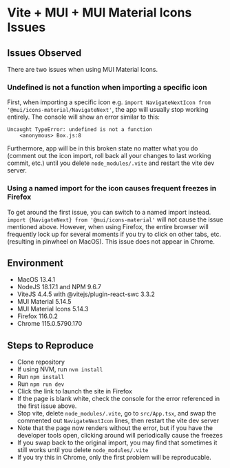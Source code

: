 # Vite + MUI + MUI Material Icons Issues

## Issues Observed

There are two issues when using MUI Material Icons.

### Undefined is not a function when importing a specific icon

First, when importing a specific icon e.g. `import NavigateNextIcon from '@mui/icons-material/NavigateNext'`, the app will usually stop working entirely. The console will show an error similar to this:

```
Uncaught TypeError: undefined is not a function
    <anonymous> Box.js:8
```

Furthermore, app will be in this broken state no matter what you do (comment out the icon import, roll back all your changes to last working commit, etc.) until you delete `node_modules/.vite` and restart the vite dev server.

### Using a named import for the icon causes frequent freezes in Firefox

To get around the first issue, you can switch to a named import instead. `import {NavigateNext} from '@mui/icons-material'` will not cause the issue mentioned above. However, when using Firefox, the entire browser will frequently lock up for several moments if you try to click on other tabs, etc. (resulting in pinwheel on MacOS). This issue does not appear in Chrome.

## Environment

- MacOS 13.4.1
- NodeJS 18.17.1 and NPM 9.6.7
- ViteJS 4.4.5 with @vitejs/plugin-react-swc 3.3.2
- MUI Material 5.14.5
- MUI Material Icons 5.14.3
- Firefox 116.0.2
- Chrome 115.0.5790.170

## Steps to Reproduce

- Clone repository
- If using NVM, run `nvm install`
- Run `npm install`
- Run `npm run dev`
- Click the link to launch the site in Firefox
- If the page is blank white, check the console for the error referenced in the first issue above.
- Stop vite, delete `node_modules/.vite`, go to `src/App.tsx`, and swap the commented out `NavigateNextIcon` lines, then restart the vite dev server
- Note that the page now renders without the error, but if you have the developer tools open, clicking around will periodically cause the freezes
- If you swap back to the original import, you may find that sometimes it still works until you delete `node_modules/.vite`
- If you try this in Chrome, only the first problem will be reproducable.
